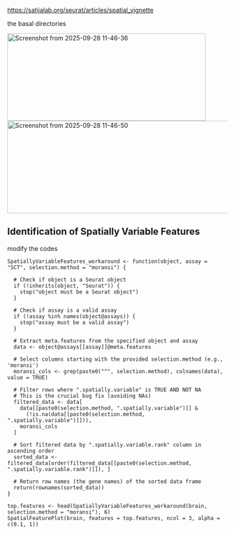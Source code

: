 https://satijalab.org/seurat/articles/spatial_vignette

the basal directories

<img width="454" height="200" alt="Screenshot from 2025-09-28 11-46-36" src="https://github.com/user-attachments/assets/a0c00c9c-d234-48ed-b58a-242b7eb8d1b7" />

<img width="567" height="212" alt="Screenshot from 2025-09-28 11-46-50" src="https://github.com/user-attachments/assets/18ca7619-3ae4-476b-8b35-3958fbfb41cc" />


## Identification of Spatially Variable Features
modify the codes
```
SpatiallyVariableFeatures_workaround <- function(object, assay = "SCT", selection.method = "moransi") {
  
  # Check if object is a Seurat object
  if (!inherits(object, "Seurat")) {
    stop("object must be a Seurat object")
  }
  
  # Check if assay is a valid assay
  if (!assay %in% names(object@assays)) {
    stop("assay must be a valid assay")
  }
  
  # Extract meta.features from the specified object and assay
  data <- object@assays[[assay]]@meta.features
  
  # Select columns starting with the provided selection.method (e.g., 'moransi')
  moransi_cols <- grep(paste0("^", selection.method), colnames(data), value = TRUE)
  
  # Filter rows where ".spatially.variable" is TRUE AND NOT NA
  # This is the crucial bug fix (avoiding NAs)
  filtered_data <- data[
    data[[paste0(selection.method, ".spatially.variable")]] & 
      (!is.na(data[[paste0(selection.method, ".spatially.variable")]])), 
    moransi_cols
  ]
  
  # Sort filtered data by ".spatially.variable.rank" column in ascending order
  sorted_data <- filtered_data[order(filtered_data[[paste0(selection.method, ".spatially.variable.rank")]]), ]
  
  # Return row names (the gene names) of the sorted data frame
  return(rownames(sorted_data))
}

top.features <- head(SpatiallyVariableFeatures_workaround(brain, selection.method = "moransi"), 6)
SpatialFeaturePlot(brain, features = top.features, ncol = 3, alpha = c(0.1, 1))
```
